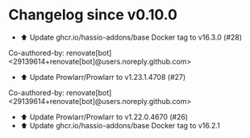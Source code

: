 # Changelog since v0.10.0
- ⬆️ Update ghcr.io/hassio-addons/base Docker tag to v16.3.0 (#28)

Co-authored-by: renovate[bot] <29139614+renovate[bot]@users.noreply.github.com> 
- ⬆️ Update Prowlarr/Prowlarr to v1.23.1.4708 (#27)

Co-authored-by: renovate[bot] <29139614+renovate[bot]@users.noreply.github.com> 
- ⬆️ Update Prowlarr/Prowlarr to v1.22.0.4670 (#26) 
- ⬆️ Update ghcr.io/hassio-addons/base Docker tag to v16.2.1 
